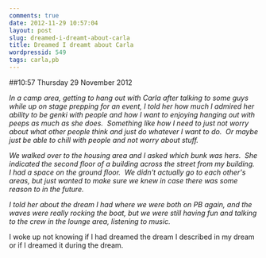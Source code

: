 ```yaml
---
comments: true
date: 2012-11-29 10:57:04
layout: post
slug: dreamed-i-dreamt-about-carla
title: Dreamed I dreamt about Carla
wordpressid: 549
tags: carla,pb
---
```


##10:57 Thursday 29 November 2012

_In a camp area, getting to hang out with Carla after talking to some guys while up on stage prepping for an event, I told her how much I admired her ability to be genki with people and how I want to enjoying hanging out with peeps as much as she does.  Something like how I need to just not worry about what other people think and just do whatever I want to do.  Or maybe just be able to chill with people and not worry about stuff._

_We walked over to the housing area and I asked which bunk was hers.  She indicated the second floor of a building across the street from my building.  I had a space on the ground floor.  We didn't actually go to each other's areas, but just wanted to make sure we knew in case there was some reason to in the future._

_I told her about the dream I had where we were both on PB again, and the waves were really rocking the boat, but we were still having fun and talking to the crew in the lounge area, listening to music._

I woke up not knowing if I had dreamed the dream I described in my dream or if I dreamed it during the dream.
